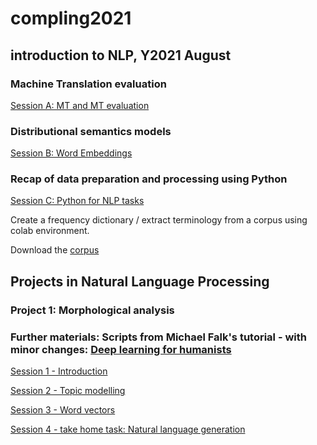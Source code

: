 # compling2021 
## introduction to NLP, Y2021 August 

### Machine Translation evaluation

[Session A: MT and MT evaluation](https://docs.google.com/document/d/1wAr9aU1Ke9jFdILMceZuX0xqLHkQ1jUL8YgJ9w7SGfA/edit?usp=sharing)


### Distributional semantics models
[Session B: Word Embeddings](https://colab.research.google.com/github/iued-uni-heidelberg/compling2021/blob/main/session-B-word-vectors.ipynb)

### Recap of data preparation and processing using Python

[Session C: Python for NLP tasks](https://colab.research.google.com/github/iued-uni-heidelberg/compling2021/blob/main/session101_introduction.ipynb)

Create a frequency dictionary / extract terminology from a corpus using colab environment.

Download the [corpus](https://heibox.uni-heidelberg.de/d/bb5c73a689a1487f9d04/)

## Projects in Natural Language Processing

### Project 1: Morphological analysis



### Further materials: Scripts from Michael Falk's tutorial - with minor changes: [Deep learning for humanists](https://github.com/michaelgfalk/machine-learning-for-humanists)


[Session 1 - Introduction](https://colab.research.google.com/github/iued-uni-heidelberg/compling2021/blob/main/session-1-basics.ipynb)

[Session 2 - Topic modelling](https://colab.research.google.com/github/iued-uni-heidelberg/compling2021/blob/main/session-2-topic-modelling.ipynb)

[Session 3 - Word vectors](https://colab.research.google.com/github/iued-uni-heidelberg/compling2021/blob/main/session-4-word-vectors.ipynb)

[Session 4 - take home task: Natural language generation](https://colab.research.google.com/github/iued-uni-heidelberg/compling2021/blob/main/session-4-word-vectors.ipynb)



